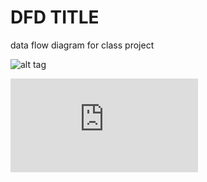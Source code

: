 # DFD TITLE

data flow diagram for class project

![alt tag](https://cloud.githubusercontent.com/assets/16803700/18236849/4b0ff0c8-72f0-11e6-9e3d-a8fbfb56f757.png)

![alt tag](https://github.com/mjklotz/assignment1ISQA3420/files/460685/Copy.of.DFD.level.0.pdf)
